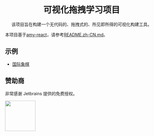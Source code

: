 <h1 align="center">可视化拖拽学习项目</h1>

<div align="center">

该项目旨在构建一个无代码的、拖拽式的、所见即所得的可视化构建工具。

</div>

本项目基于[amy-react](https://github.com/hankaibo/amy-react)，请参考[README.zh-CN.md](https://github.com/hankaibo/amy-react/blob/master/README.zh-CN.md)。

## 示例

- [国际象棋](http://47.95.120.23:9003/game/chess)

## 赞助商

非常感谢 Jetbrains 提供的免费授权。

<a href="https://www.jetbrains.com/" target="_blank"><img src="https://www.jetbrains.com/company/brand/img/logo1.svg" width="100"></a>
